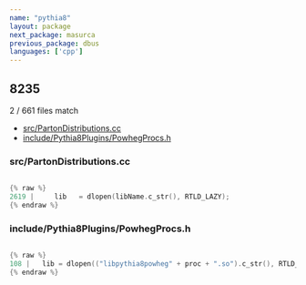 ```yaml
---
name: "pythia8"
layout: package
next_package: masurca
previous_package: dbus
languages: ['cpp']
---
```

## 8235
2 / 661 files match

 - [src/PartonDistributions.cc](#srcpartondistributionscc)
 - [include/Pythia8Plugins/PowhegProcs.h](#includepythia8pluginspowhegprocsh)

### src/PartonDistributions.cc

```cpp

{% raw %}
2619 |     lib   = dlopen(libName.c_str(), RTLD_LAZY);
{% endraw %}

```
### include/Pythia8Plugins/PowhegProcs.h

```cpp

{% raw %}
108 |   lib = dlopen(("libpythia8powheg" + proc + ".so").c_str(), RTLD_LAZY);
{% endraw %}

```